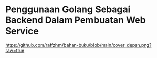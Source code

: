 # Penggunaan Golang Sebagai Backend Dalam Pembuatan Web Service

https://github.com/raffzhm/bahan-buku/blob/main/cover_depan.png?raw=true
